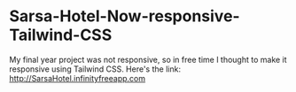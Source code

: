 # Sarsa-Hotel-Now-responsive-Tailwind-CSS
My final year project was not responsive, so in free time I thought to make it responsive using Tailwind CSS. Here's the link: http://SarsaHotel.infinityfreeapp.com
